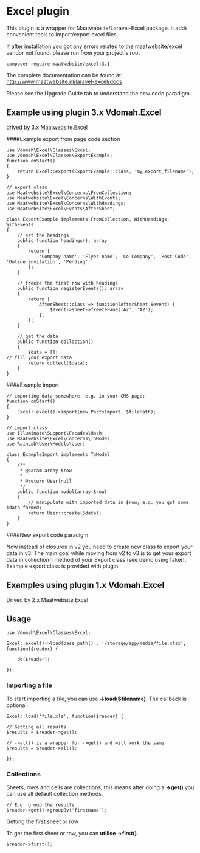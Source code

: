 # Excel plugin
This plugin is a wrapper for Maatwebsite/Laravel-Excel package. It adds convenient tools to import/export excel files.

If after installation you got any errors related to the maatwebsite/excel vendor not found: please run from your project's root
````
composer require maatwebsite/excel:3.1
````

The complete documentation can be found at: http://www.maatwebsite.nl/laravel-excel/docs

Please see the Upgrade Guide tab to understand the new code paradigm.

## Example using plugin 3.x Vdomah.Excel
drived by 3.x Maatwebsite.Excel

####Example export from page code section
````
use Vdomah\Excel\Classes\Excel;
use Vdomah\Excel\Classes\ExportExample;
function onStart()
{
    return Excel::export(ExportExample::class, 'my_export_filename');
}

// export class
use Maatwebsite\Excel\Concerns\FromCollection;
use Maatwebsite\Excel\Concerns\WithEvents;
use Maatwebsite\Excel\Concerns\WithHeadings;
use Maatwebsite\Excel\Events\AfterSheet;

class ExportExample implements FromCollection, WithHeadings, WithEvents
{
    // set the headings
    public function headings(): array
    {
        return [
            'Company name', 'Flyer name', 'Co Company', 'Post Code', 'Online invitation', 'Pending'
        ];
    }

    // freeze the first row with headings
    public function registerEvents(): array
    {
        return [
            AfterSheet::class => function(AfterSheet $event) {
                $event->sheet->freezePane('A2', 'A2');
            },
        ];
    }

    // get the data
    public function collection()
    {
        $data = [];
// fill your export data
        return collect($data);
    }
}
````
####Example import
````
// importing data somewhere, e.g. in your CMS page:
function onStart()
{
    Excel::excel()->import(new PartsImport, $filePath);
}

// import class
use Illuminate\Support\Facades\Hash;
use Maatwebsite\Excel\Concerns\ToModel;
use RainLab\User\Models\User;

class ExampleImport implements ToModel
{
    /**
     * @param array $row
     *
     * @return User|null
     */
    public function model(array $row)
    {
        // manipulate with imported data in $row; e.g. you got some $data formed;
        return User::create($data);
    }
}
````

####New export code paradigm

Now instead of closures in v2 you need to create new class to export your data in v3. 
The main goal while moving from v2 to v3 is to get your export data in collection() method of your Export class (see demo using faker).
Example export class is provided with plugin: 

## Examples using plugin 1.x Vdomah.Excel
Drived by 2.x Maatwebsite.Excel

## Usage
    use Vdomah\Excel\Classes\Excel;

    Excel::excel()->load(base_path() . '/storage/app/media/file.xlsx', function($reader) {

        dd($reader);

    });

### Importing a file

To start importing a file, you can use **->load($filename)**. The callback is optional.

    Excel::load('file.xls', function($reader) {

    // Getting all results
    $results = $reader->get();

    // ->all() is a wrapper for ->get() and will work the same
    $results = $reader->all();

    });

### Collections

Sheets, rows and cells are collections, this means after doing a **->get()** you can use all default collection methods.

    // E.g. group the results
    $reader->get()->groupBy('firstname');

Getting the first sheet or row

To get the first sheet or row, you can **utilise ->first()**.

    $reader->first();